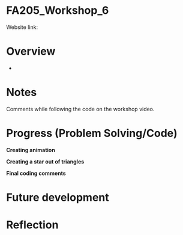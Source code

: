 # FA205_Workshop_6

Website link:


# Overview
- 

  
# Notes

Comments while following the code on the workshop video. 



# Progress (Problem Solving/Code)
**Creating animation**



**Creating a star out of triangles**


**Final coding comments**


# Future development 

# Reflection
